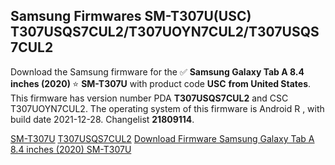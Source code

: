 <h2>Samsung Firmwares SM-T307U(USC) T307USQS7CUL2/T307UOYN7CUL2/T307USQS7CUL2</h2>
Download the Samsung firmware for the ✅ <strong>Samsung Galaxy Tab A 8.4 inches (2020) </strong> ⭐ <strong>SM-T307U</strong> with product code <strong>USC</strong> <strong> from United States</strong>. This firmware has version number PDA <strong>T307USQS7CUL2</strong> and CSC T307UOYN7CUL2. The operating system of this firmware is Android R , with build date 2021-12-28. Changelist <strong>21809114</strong>.

[SM-T307U](https://samfirm.shop/model/SM-T307U)
[T307USQS7CUL2](https://samfirm.shop/pda/T307USQS7CUL2)
[Download Firmware Samsung Galaxy Tab A 8.4 inches (2020) SM-T307U](https://samfirm.shop/firmware/485980)
